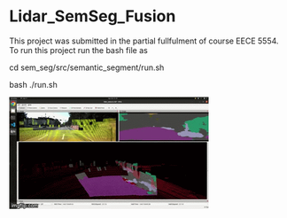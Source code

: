 # Lidar_SemSeg_Fusion
This project was submitted in the partial fullfulment of course EECE 5554.
To run this project run the bash file as 

cd sem_seg/src/semantic_segment/run.sh

bash ./run.sh 



![output](https://github.com/thakkar-nit/Lidar_SemSeg_Fusion/blob/master/7jwxkl.gif )
